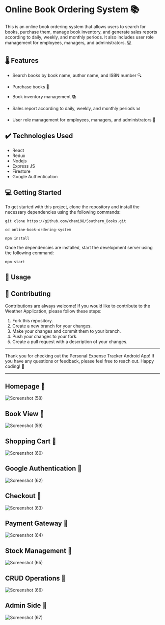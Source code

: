 # Online Book Ordering System 📚

This is an online book ordering system that allows users to search for books, purchase them, manage book inventory, and generate sales reports according to daily, weekly, and monthly periods. It also includes user role management for employees, managers, and administrators. 💻


## 🌡️ Features


- Search books by book name, author name, and ISBN number 🔍 

- Purchase books 🛒

- Book inventory management 📚

- Sales report according to daily, weekly, and monthly periods 📊 

- User role management for employees, managers, and administrators 👥 

## ✔️ Technologies Used
- React
- Redux
- Nodejs
- Express JS
- Firestore
- Google Authentication

 


## 💻 Getting Started

To get started with this project, clone the repository and install the necessary dependencies using the following commands:

`git clone https://github.com/chami98/Southern_Books.git`

`cd online-book-ordering-system`

`npm install`

Once the dependencies are installed, start the development server using the following command:

`npm start`

## 🚀 Usage

## 🤝 Contributing

Contributions are always welcome! If you would like to contribute to the Weather Application, please follow these steps:

1. Fork this repository.
2. Create a new branch for your changes.
3. Make your changes and commit them to your branch.
4. Push your changes to your fork.
5. Create a pull request with a description of your changes.

---

Thank you for checking out the Personal Expense Tracker Android App! If you have any questions or feedback, please feel free to reach out. Happy coding! 🎉

---

## Homepage :low_brightness: 
![Screenshot (58)](https://user-images.githubusercontent.com/68820649/177780506-31a40f8b-f8dd-4c1e-a7f1-80b2b4975760.png)

## Book View :low_brightness: 
![Screenshot (59)](https://user-images.githubusercontent.com/68820649/177781229-3948425f-ccb1-48d7-a610-618c62b699a6.png)

## Shopping Cart :low_brightness: 
![Screenshot (60)](https://user-images.githubusercontent.com/68820649/177781829-d9180238-a334-40f2-8216-6156e61c5092.png)

## Google Authentication :low_brightness: 
![Screenshot (62)](https://user-images.githubusercontent.com/68820649/177782971-eebcf2b7-8daa-44ae-865c-54d18a15e9c7.png)

## Checkout :low_brightness: 
![Screenshot (63)](https://user-images.githubusercontent.com/68820649/177783792-d817ac6d-c3e0-4abe-a37a-b9bf49808323.png)

## Payment Gateway :low_brightness: 
![Screenshot (64)](https://user-images.githubusercontent.com/68820649/177784268-3ebe9641-9c7f-4f5d-84a4-08311a4faafb.png)

## Stock Management :low_brightness: 
![Screenshot (65)](https://user-images.githubusercontent.com/68820649/177785872-1441fab0-da99-4886-a9b0-ab1eece081ff.png)

## CRUD Operations :low_brightness: 
![Screenshot (66)](https://user-images.githubusercontent.com/68820649/177785986-464b1e52-1665-42a0-b5a8-4399f92b4c6c.png)

## Admin Side :low_brightness: 
![Screenshot (67)](https://user-images.githubusercontent.com/68820649/177786436-f446c806-c3ee-4a20-a029-c69abb8a65ea.png)

